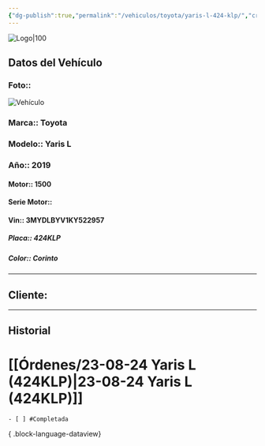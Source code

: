 ```yaml
---
{"dg-publish":true,"permalink":"/vehiculos/toyota/yaris-l-424-klp/","created":"","updated":""}
---
```


![Logo|100](http://drive.google.com/uc?export=view&id=137fl3TIZ0-PU8b-Pt0bsjclwHub_u78G)

## Datos del Vehículo 
### Foto:: 
![Vehículo](http://drive.google.com/uc?export=view&id=1FhfRYLnqnc7EVgi1H623Drc1QQkZZLmq)

### Marca:: Toyota
### Modelo:: Yaris L
### Año:: 2019
#### Motor:: 1500
#### Serie Motor:: 
#### Vin:: 3MYDLBYV1KY522957
##### Placa:: 424KLP
##### Color:: Corinto
---

## Cliente:



---

## Historial

# [[Órdenes/23-08-24 Yaris L (424KLP)\|23-08-24 Yaris L (424KLP)]]

    - [ ] #Completada

{ .block-language-dataview} 